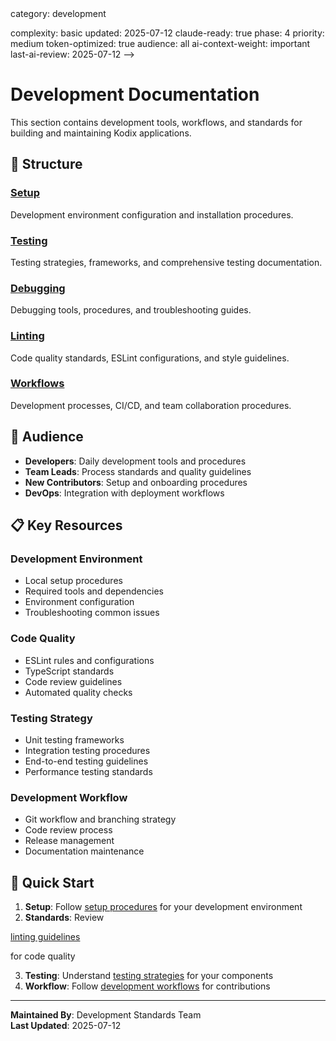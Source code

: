 <!-- AI-METADATA:
<!-- AI-CONTEXT-PRIORITY: always-include="false" summary-threshold="high" -->category: development
complexity: basic
updated: 2025-07-12
claude-ready: true
phase: 4
priority: medium
token-optimized: true
audience: all
ai-context-weight: important
last-ai-review: 2025-07-12
-->

# Development Documentation

This section contains development tools, workflows, and standards for building and maintaining Kodix applications.

## 📁 Structure

### [Setup](./setup/)
Development environment configuration and installation procedures.

### [Testing](./testing/)
Testing strategies, frameworks, and comprehensive testing documentation.

### [Debugging](./debugging/)
Debugging tools, procedures, and troubleshooting guides.

### [Linting](./linting/)
Code quality standards, ESLint configurations, and style guidelines.

### [Workflows](./workflows/)
Development processes, CI/CD, and team collaboration procedures.

## 🎯 Audience

- **Developers**: Daily development tools and procedures
- **Team Leads**: Process standards and quality guidelines
- **New Contributors**: Setup and onboarding procedures
- **DevOps**: Integration with deployment workflows

## 📋 Key Resources

### Development Environment
- Local setup procedures
- Required tools and dependencies
- Environment configuration
- Troubleshooting common issues

### Code Quality
- ESLint rules and configurations
- TypeScript standards
- Code review guidelines
- Automated quality checks

### Testing Strategy
- Unit testing frameworks
- Integration testing procedures
- End-to-end testing guidelines
- Performance testing standards

### Development Workflow
- Git workflow and branching strategy
- Code review process
- Release management
- Documentation maintenance

## 🚀 Quick Start

1. **Setup**: Follow [setup procedures](./setup/) for your development environment
2. **Standards**: Review <!-- AI-LINK: type="related" importance="medium" -->
<!-- AI-CONTEXT-REF: importance="medium" type="guide" -->
[linting guidelines](./linting/)
<!-- /AI-CONTEXT-REF -->
<!-- /AI-LINK --> for code quality
3. **Testing**: Understand [testing strategies](./testing/) for your components
4. **Workflow**: Follow [development workflows](./workflows/) for contributions

---

**Maintained By**: Development Standards Team  
**Last Updated**: 2025-07-12
